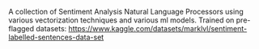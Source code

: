 A collection of Sentiment Analysis Natural Language Processors using various vectorization techniques and various ml models. 
Trained on pre-flagged datasets: https://www.kaggle.com/datasets/marklvl/sentiment-labelled-sentences-data-set

